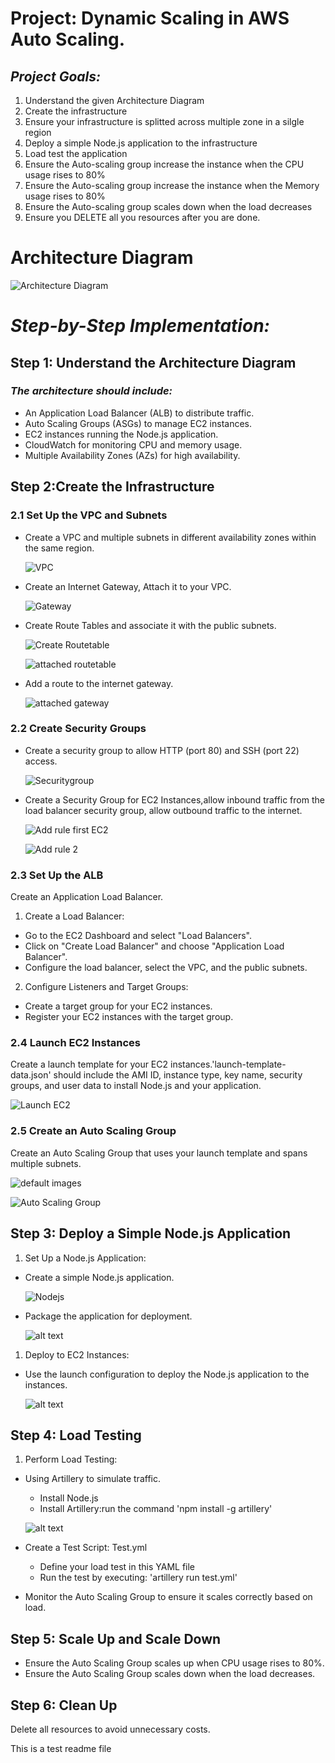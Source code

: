 # **Project: Dynamic Scaling in AWS Auto Scaling.**

## _Project Goals:_

1. Understand the given Architecture Diagram
2. Create the infrastructure
3. Ensure your infrastructure is splitted across multiple zone in a silgle region
4. Deploy a simple Node.js application to the infrastructure
5. Load test the application
6. Ensure the Auto-scaling group increase the instance when the CPU usage rises to 80%
7. Ensure the Auto-scaling group increase the instance when the Memory usage rises to 80%
8. Ensure the Auto-scaling group scales down when the load decreases
9. Ensure you DELETE all you resources after you are done.

# **Architecture Diagram**

![Architecture Diagram](images/diagram.JPG)

# _Step-by-Step Implementation:_

## Step 1: Understand the Architecture Diagram

### _The architecture should include:_

- An Application Load Balancer (ALB) to distribute traffic.
- Auto Scaling Groups (ASGs) to manage EC2 instances.
- EC2 instances running the Node.js application.
- CloudWatch for monitoring CPU and memory usage.
- Multiple Availability Zones (AZs) for high availability.

## Step 2:Create the Infrastructure

### 2.1 Set Up the VPC and Subnets

- Create a VPC and multiple subnets in different availability zones within the same region.

  ![VPC](images/createvpc.JPG)

- Create an Internet Gateway, Attach it to your VPC.

  ![Gateway](images/createattagtw.JPG)

- Create Route Tables and associate it with the public subnets.

  ![Create Routetable](images/route2.JPG)

  ![attached routetable](images/route1.JPG)

- Add a route to the internet gateway.

  ![attached gateway](images/attgtw.JPG)

### 2.2 Create Security Groups

- Create a security group to allow HTTP (port 80) and SSH (port 22) access.

  ![Securitygroup](images/attachldb.JPG)

- Create a Security Group for EC2 Instances,allow inbound traffic from the load balancer security group, allow outbound traffic to the internet.

  ![Add rule first EC2](images/addEC21.JPG)

  ![Add rule 2](images/addEC22.JPG)

### 2.3 Set Up the ALB

Create an Application Load Balancer.

1. Create a Load Balancer:

- Go to the EC2 Dashboard and select "Load Balancers".
- Click on "Create Load Balancer" and choose "Application Load Balancer".
- Configure the load balancer, select the VPC, and the public subnets.

2. Configure Listeners and Target Groups:

- Create a target group for your EC2 instances.
- Register your EC2 instances with the target group.

### 2.4 Launch EC2 Instances

Create a launch template for your EC2 instances.'launch-template-data.json' should include the AMI ID, instance type, key name, security groups, and user data to install Node.js and your application.

![Launch EC2](images/ec2.JPG)

### 2.5 Create an Auto Scaling Group

Create an Auto Scaling Group that uses your launch template and spans multiple subnets.

![default images](images/autosca1.jpg)

![Auto Scaling Group](images/autosca2.JPG)

## Step 3: Deploy a Simple Node.js Application

1. Set Up a Node.js Application:

- Create a simple Node.js application.

  ![Nodejs](images/createnodejs.JPG)

- Package the application for deployment.

  ![alt text](images/uploadnode.JPG)

1. Deploy to EC2 Instances:

- Use the launch configuration to deploy the Node.js application to the instances.

  ![alt text](images/launchtemp.JPG)

## Step 4: Load Testing

1. Perform Load Testing:

- Using Artillery to simulate traffic.

  - Install Node.js
  - Install Artillery:run the command 'npm install -g artillery'

  ![alt text](images/installan.JPG)

- Create a Test Script: Test.yml

  - Define your load test in this YAML file
  - Run the test by executing: 'artillery run test.yml'

- Monitor the Auto Scaling Group to ensure it scales correctly based on load.

## Step 5: Scale Up and Scale Down

- Ensure the Auto Scaling Group scales up when CPU usage rises to 80%.
- Ensure the Auto Scaling Group scales down when the load decreases.

## Step 6: Clean Up

Delete all resources to avoid unnecessary costs.

This is a test readme file
